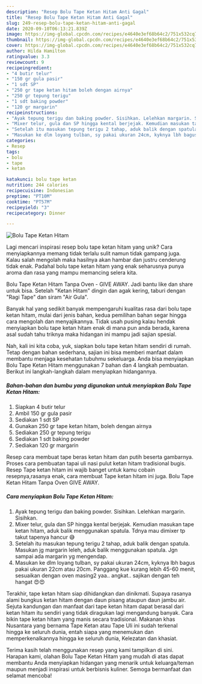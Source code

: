 ```yaml
---
description: "Resep Bolu Tape Ketan Hitam Anti Gagal"
title: "Resep Bolu Tape Ketan Hitam Anti Gagal"
slug: 249-resep-bolu-tape-ketan-hitam-anti-gagal
date: 2020-09-10T06:13:21.839Z
image: https://img-global.cpcdn.com/recipes/e4640e3ef68b64c2/751x532cq70/bolu-tape-ketan-hitam-foto-resep-utama.jpg
thumbnail: https://img-global.cpcdn.com/recipes/e4640e3ef68b64c2/751x532cq70/bolu-tape-ketan-hitam-foto-resep-utama.jpg
cover: https://img-global.cpcdn.com/recipes/e4640e3ef68b64c2/751x532cq70/bolu-tape-ketan-hitam-foto-resep-utama.jpg
author: Hilda Hamilton
ratingvalue: 3.3
reviewcount: 9
recipeingredient:
- "4 butir telur"
- "150 gr gula pasir"
- "1 sdt SP"
- "250 gr tape ketan hitam boleh dengan airnya"
- "250 gr tepung terigu"
- "1 sdt baking powder"
- "120 gr margarin"
recipeinstructions:
- "Ayak tepung terigu dan baking powder. Sisihkan. Lelehkan margarin. Sisihkan."
- "Mixer telur, gula dan SP hingga kental berjejak. Kemudian masukan tape ketan hitam, aduk balik menggunakan spatula. Tdnya mau dimixer tp takut tapenya hancur 😅"
- "Setelah itu masukan tepung terigu 2 tahap, aduk balik dengan spatula. Masukan jg margarin leleh, aduk balik menggunakan spatula. Jgn sampai ada margarin yg mengendap."
- "Masukan ke dlm loyang tulban, sy pakai ukuran 24cm, kyknya lbh bagus pakai ukuran 22cm atau 20cm. Panggang kue kurang lebih 45-60 menit, sesuaikan dengan oven masing2 yaa.. angkat.. sajikan dengan teh hangat 😍😍"
categories:
- Resep
tags:
- bolu
- tape
- ketan

katakunci: bolu tape ketan 
nutrition: 244 calories
recipecuisine: Indonesian
preptime: "PT10M"
cooktime: "PT57M"
recipeyield: "3"
recipecategory: Dinner

---
```



![Bolu Tape Ketan Hitam](https://img-global.cpcdn.com/recipes/e4640e3ef68b64c2/751x532cq70/bolu-tape-ketan-hitam-foto-resep-utama.jpg)

Lagi mencari inspirasi resep bolu tape ketan hitam yang unik? Cara menyiapkannya memang tidak terlalu sulit namun tidak gampang juga. Kalau salah mengolah maka hasilnya akan hambar dan justru cenderung tidak enak. Padahal bolu tape ketan hitam yang enak seharusnya punya aroma dan rasa yang mampu memancing selera kita.

Bolu Tape Ketan Hitam Tanpa Oven - GIVE AWAY. Jadi bantu like dan share untuk bisa. Setelah &#34;Ketan Hitam&#34; dingin dan agak kering, taburi dengan &#34;Ragi Tape&#34; dan siram &#34;Air Gula&#34;.

Banyak hal yang sedikit banyak mempengaruhi kualitas rasa dari bolu tape ketan hitam, mulai dari jenis bahan, kedua pemilihan bahan segar hingga cara mengolah dan menyajikannya. Tidak usah pusing kalau hendak menyiapkan bolu tape ketan hitam enak di mana pun anda berada, karena asal sudah tahu triknya maka hidangan ini mampu jadi sajian spesial.


Nah, kali ini kita coba, yuk, siapkan bolu tape ketan hitam sendiri di rumah. Tetap dengan bahan sederhana, sajian ini bisa memberi manfaat dalam membantu menjaga kesehatan tubuhmu sekeluarga. Anda bisa menyiapkan Bolu Tape Ketan Hitam menggunakan 7 bahan dan 4 langkah pembuatan. Berikut ini langkah-langkah dalam menyiapkan hidangannya.

<!--inarticleads1-->

##### Bahan-bahan dan bumbu yang digunakan untuk menyiapkan Bolu Tape Ketan Hitam:

1. Siapkan 4 butir telur
1. Ambil 150 gr gula pasir
1. Sediakan 1 sdt SP
1. Gunakan 250 gr tape ketan hitam, boleh dengan airnya
1. Sediakan 250 gr tepung terigu
1. Sediakan 1 sdt baking powder
1. Sediakan 120 gr margarin


Resep cara membuat tape beras ketan hitam dan putih beserta gambarnya. Proses cara pembuatan tapai uli nasi pulut ketan hitam tradisional bugis. Resep Tape ketan hitam ini wajib banget untuk kamu cobain resepnya,rasanya enak, cara membuat Tape ketan hitam ini juga. Bolu Tape Ketan Hitam Tanpa Oven GIVE AWAY. 

<!--inarticleads2-->

##### Cara menyiapkan Bolu Tape Ketan Hitam:

1. Ayak tepung terigu dan baking powder. Sisihkan. Lelehkan margarin. Sisihkan.
1. Mixer telur, gula dan SP hingga kental berjejak. Kemudian masukan tape ketan hitam, aduk balik menggunakan spatula. Tdnya mau dimixer tp takut tapenya hancur 😅
1. Setelah itu masukan tepung terigu 2 tahap, aduk balik dengan spatula. Masukan jg margarin leleh, aduk balik menggunakan spatula. Jgn sampai ada margarin yg mengendap.
1. Masukan ke dlm loyang tulban, sy pakai ukuran 24cm, kyknya lbh bagus pakai ukuran 22cm atau 20cm. Panggang kue kurang lebih 45-60 menit, sesuaikan dengan oven masing2 yaa.. angkat.. sajikan dengan teh hangat 😍😍


Terakhir, tape ketan hitam siap dihidangkan dan dinikmati. Supaya rasanya alami bungkus ketan hitam dengan daun pisang ataupun daun jambu air. Sejuta kandungan dan manfaat dari tape ketan hitam dapat berasal dari ketan hitam itu sendiri yang tidak diragukan lagi mengandung banyak. Cara bikin tape ketan hitam yang manis secara tradisional. Makanan khas Nusantara yang bernama Tape Ketan atau Tape Uli ini sudah terkenal hingga ke seluruh dunia, entah siapa yang menemukan dan memperkenalkannya hingga ke seluruh dunia, Kelezatan dan khasiat. 

Terima kasih telah menggunakan resep yang kami tampilkan di sini. Harapan kami, olahan Bolu Tape Ketan Hitam yang mudah di atas dapat membantu Anda menyiapkan hidangan yang menarik untuk keluarga/teman maupun menjadi inspirasi untuk berbisnis kuliner. Semoga bermanfaat dan selamat mencoba!
